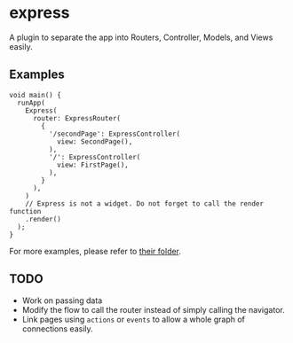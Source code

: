 # express

A plugin to separate the app into Routers, Controller, Models, and Views easily.

## Examples

    void main() {
      runApp(
        Express(
          router: ExpressRouter(
            {
              '/secondPage': ExpressController(
                view: SecondPage(),
              ),
              '/': ExpressController(
                view: FirstPage(),
              ),
            }
          ),
        )
        // Express is not a widget. Do not forget to call the render function
        .render()
      );
    }

For more examples, please refer to [their folder](https://github.com/callingmybluff/express/tree/master/example).


## TODO
- Work on passing data
- Modify the flow to call the router instead of simply calling the navigator.
- Link pages using `actions` or `events` to allow a whole graph of connections easily.